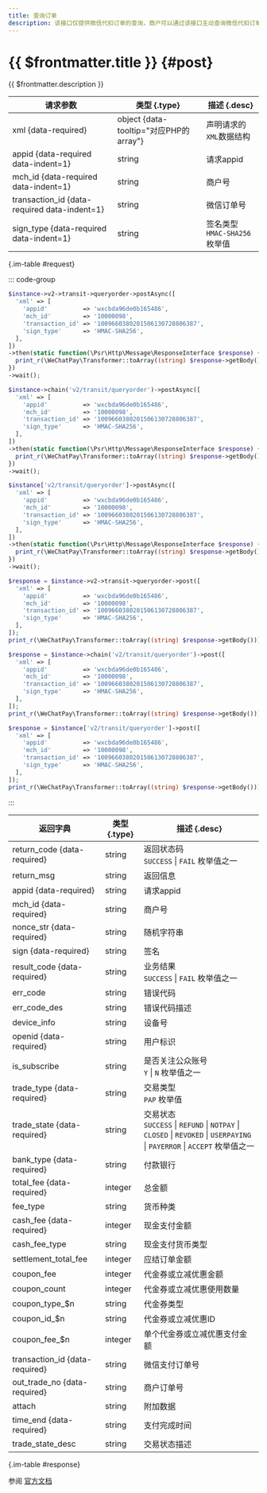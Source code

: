 ```yaml
---
title: 查询订单
description: 该接口仅提供微信代扣订单的查询，商户可以通过该接口主动查询微信代扣订单状态，完成下一步的业务逻辑。
---
```


# {{ $frontmatter.title }} {#post}

{{ $frontmatter.description }}

| 请求参数 | 类型 {.type} | 描述 {.desc}
| --- | --- | ---
| xml {data-required} | object {data-tooltip="对应PHP的array"} | 声明请求的`XML`数据结构
| appid {data-required data-indent=1} | string | 请求appid
| mch_id {data-required data-indent=1} | string | 商户号
| transaction_id {data-required data-indent=1} | string | 微信订单号
| sign_type {data-required data-indent=1} | string | 签名类型<br/>`HMAC-SHA256` 枚举值

{.im-table #request}

::: code-group

```php [异步纯链式]
$instance->v2->transit->queryorder->postAsync([
  'xml' => [
    'appid'          => 'wxcbda96de0b165486',
    'mch_id'         => '10000098',
    'transaction_id' => '1009660380201506130728806387',
    'sign_type'      => 'HMAC-SHA256',
  ],
])
->then(static function(\Psr\Http\Message\ResponseInterface $response) {
  print_r(\WeChatPay\Transformer::toArray((string) $response->getBody()));
})
->wait();
```

```php [异步声明式]
$instance->chain('v2/transit/queryorder')->postAsync([
  'xml' => [
    'appid'          => 'wxcbda96de0b165486',
    'mch_id'         => '10000098',
    'transaction_id' => '1009660380201506130728806387',
    'sign_type'      => 'HMAC-SHA256',
  ],
])
->then(static function(\Psr\Http\Message\ResponseInterface $response) {
  print_r(\WeChatPay\Transformer::toArray((string) $response->getBody()));
})
->wait();
```

```php [异步属性式]
$instance['v2/transit/queryorder']->postAsync([
  'xml' => [
    'appid'          => 'wxcbda96de0b165486',
    'mch_id'         => '10000098',
    'transaction_id' => '1009660380201506130728806387',
    'sign_type'      => 'HMAC-SHA256',
  ],
])
->then(static function(\Psr\Http\Message\ResponseInterface $response) {
  print_r(\WeChatPay\Transformer::toArray((string) $response->getBody()));
})
->wait();
```

```php [同步纯链式]
$response = $instance->v2->transit->queryorder->post([
  'xml' => [
    'appid'          => 'wxcbda96de0b165486',
    'mch_id'         => '10000098',
    'transaction_id' => '1009660380201506130728806387',
    'sign_type'      => 'HMAC-SHA256',
  ],
]);
print_r(\WeChatPay\Transformer::toArray((string) $response->getBody()));
```

```php [同步声明式]
$response = $instance->chain('v2/transit/queryorder')->post([
  'xml' => [
    'appid'          => 'wxcbda96de0b165486',
    'mch_id'         => '10000098',
    'transaction_id' => '1009660380201506130728806387',
    'sign_type'      => 'HMAC-SHA256',
  ],
]);
print_r(\WeChatPay\Transformer::toArray((string) $response->getBody()));
```

```php [同步属性式]
$response = $instance['v2/transit/queryorder']->post([
  'xml' => [
    'appid'          => 'wxcbda96de0b165486',
    'mch_id'         => '10000098',
    'transaction_id' => '1009660380201506130728806387',
    'sign_type'      => 'HMAC-SHA256',
  ],
]);
print_r(\WeChatPay\Transformer::toArray((string) $response->getBody()));
```

:::

| 返回字典 | 类型 {.type} | 描述 {.desc}
| --- | --- | ---
| return_code {data-required} | string | 返回状态码<br/>`SUCCESS` \| `FAIL` 枚举值之一
| return_msg | string | 返回信息
| appid {data-required} | string | 请求appid
| mch_id {data-required} | string | 商户号
| nonce_str {data-required} | string | 随机字符串
| sign {data-required} | string | 签名
| result_code {data-required} | string | 业务结果<br/>`SUCCESS` \| `FAIL` 枚举值之一
| err_code | string | 错误代码
| err_code_des | string | 错误代码描述
| device_info | string | 设备号
| openid {data-required} | string | 用户标识
| is_subscribe | string | 是否关注公众账号<br/>`Y` \| `N` 枚举值之一
| trade_type {data-required} | string | 交易类型<br/>`PAP` 枚举值
| trade_state {data-required} | string | 交易状态<br/>`SUCCESS` \| `REFUND` \| `NOTPAY` \| `CLOSED` \| `REVOKED` \| `USERPAYING` \| `PAYERROR` \| `ACCEPT` 枚举值之一
| bank_type {data-required} | string | 付款银行
| total_fee {data-required} | integer | 总金额
| fee_type | string | 货币种类
| cash_fee {data-required} | integer | 现金支付金额
| cash_fee_type | string | 现金支付货币类型
| settlement_total_fee | integer | 应结订单金额
| coupon_fee | integer | 代金券或立减优惠金额
| coupon_count | integer | 代金券或立减优惠使用数量
| coupon_type_$n | string | 代金券类型
| coupon_id_$n | string | 代金券或立减优惠ID
| coupon_fee_$n | integer | 单个代金券或立减优惠支付金额
| transaction_id {data-required} | string | 微信支付订单号
| out_trade_no {data-required} | string | 商户订单号
| attach | string | 附加数据
| time_end {data-required} | string | 支付完成时间
| trade_state_desc | string | 交易状态描述

{.im-table #response}

参阅 [官方文档](https://pay.weixin.qq.com/doc/v2/merchant/4011986341)

